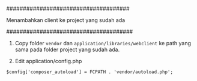 #####################################

 Menambahkan client ke project yang sudah ada
 
######################################

1. Copy folder `vendor` dan `application/libraries/webclient` ke path yang sama pada folder project yang sudah ada.

2. Edit application/config.php
```
$config['composer_autoload'] = FCPATH . 'vendor/autoload.php';
```

